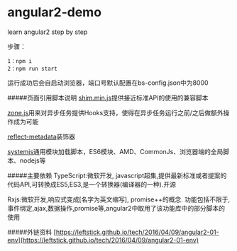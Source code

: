 # angular2-demo
learn angular2 step by step

步骤：
```
1：npm i
2：npm run start
```

运行成功后会自启动浏览器，端口号默认配置在bs-config.json中为8000

#####页面引用脚本说明
[shim.min.js](https://github.com/zloirock/core-js)提供接近标准API的使用的兼容脚本

[zone.js](https://github.com/angular/zone.js#readme)用来对异步任务提供Hooks支持，使得在异步任务运行之前/之后做额外操作成为可能

[reflect-metadata](http://rbuckton.github.io/ReflectDecorators)装饰器

[systemjs](https://github.com/systemjs/systemjs#readme)通用模块加载脚本，ES6模块、AMD、CommonJs、浏览器端的全局脚本、nodejs等

#####主要依赖
TypeScript:微软开发, javascript超集,提供最新标准或者提案的代码API,可转换成ES5,ES3,是一个转换器(编译器的一种).开源

Rxjs:微软开发,响应式变成[名字为英文缩写], promise++的概念. 功能包括不限于,事件绑定,ajax,数据操作,promise等,angular2中取用了该功能库中的部分脚本的使用

#####外链资料
[https://leftstick.github.io/tech/2016/04/09/angular2-01-env](https://leftstick.github.io/tech/2016/04/09/angular2-01-env)
